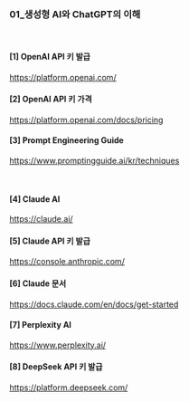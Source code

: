 ### 01_생성형 AI와 ChatGPT의 이해

<br>

#### [1] OpenAI API 키 발급 <br>
https://platform.openai.com/
<br>

#### [2] OpenAI API 키 가격 <br>
https://platform.openai.com/docs/pricing
<br>

#### [3] Prompt Engineering Guide <br>
https://www.promptingguide.ai/kr/techniques

<br>

#### [4] Claude AI  <br>
https://claude.ai/
<br>

#### [5] Claude API 키 발급 <br>
https://console.anthropic.com/
<br>

#### [6] Claude 문서 <br>
https://docs.claude.com/en/docs/get-started
<br>

#### [7] Perplexity AI  <br>
https://www.perplexity.ai/
<br>
#### [8] DeepSeek API 키 발급 <br>
https://platform.deepseek.com/
<br>
